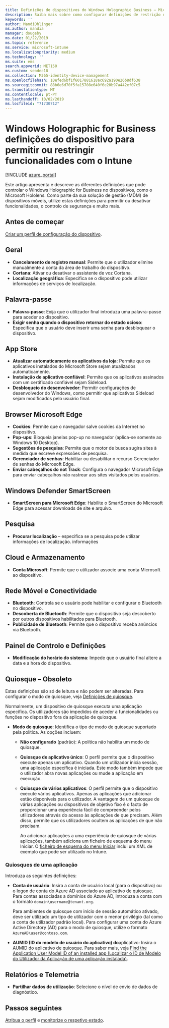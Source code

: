 ```yaml
---
title: Definições de dispositivos do Windows Holographic Business – Microsoft Intune – Azure | Documentos da Microsoft
description: Saiba mais sobre como configurar definições de restrição de dispositivos no Microsoft Intune para Windows Holographic for Business, incluindo anular a inscrição, geolocalização, palavras-passe, instalar aplicações a partir da App Store, cookies e pop-ups no Microsoft Edge, Windows Defender, pesquisa, cloud e armazenamento, conectividade bluetooth, hora do sistema e dados de utilização no Azure.
keywords: ''
author: MandiOhlinger
ms.author: mandia
manager: dougeby
ms.date: 01/22/2019
ms.topic: reference
ms.service: microsoft-intune
ms.localizationpriority: medium
ms.technology: ''
ms.suite: ems
search.appverid: MET150
ms.custom: seodec18
ms.collection: M365-identity-device-management
ms.openlocfilehash: 10efed6bf1f6017881618ac692a190e26b8df638
ms.sourcegitcommit: 88b6e6d70f5fa15708e640f6e20b97a442ef07c5
ms.translationtype: MT
ms.contentlocale: pt-PT
ms.lasthandoff: 10/02/2019
ms.locfileid: "71730712"
---
```

# <a name="windows-holographic-for-business-device-settings-to-allow-or-restrict-features-using-intune"></a>Windows Holographic for Business definições do dispositivo para permitir ou restringir funcionalidades com o Intune

[!INCLUDE [azure_portal](../includes/azure_portal.md)]

Este artigo apresenta e descreve as diferentes definições que pode controlar o Windows Holographic for Business no dispositivos, como o Microsoft Hololens. Como parte da sua solução de gestão (MDM) de dispositivos móveis, utilize estas definições para permitir ou desativar funcionalidades, o controlo de segurança e muito mais.

## <a name="before-you-begin"></a>Antes de começar

[Criar um perfil de configuração do dispositivo](device-restrictions-configure.md#create-the-profile).

## <a name="general"></a>Geral

- **Cancelamento de registro manual**: Permite que o utilizador elimine manualmente a conta da área de trabalho do dispositivo.
- **Cortana**: Ativar ou desativar o assistente de voz Cortana.
- **Localização geográfica**: Especifica se o dispositivo pode utilizar informações de serviços de localização.

## <a name="password"></a>Palavra-passe

- **Palavra-passe**: Exija que o utilizador final introduza uma palavra-passe para aceder ao dispositivo.
- **Exigir senha quando o dispositivo retornar do estado ocioso**: Especifica que o usuário deve inserir uma senha para desbloquear o dispositivo.

## <a name="app-store"></a>App Store

- **Atualizar automaticamente os aplicativos da loja**: Permite que os aplicativos instalados do Microsoft Store sejam atualizados automaticamente.
- **Instalação de aplicativo confiável**: Permite que os aplicativos assinados com um certificado confiável sejam Sideload.
- **Desbloqueio do desenvolvedor**: Permitir configurações de desenvolvedor do Windows, como permitir que aplicativos Sideload sejam modificados pelo usuário final.

## <a name="microsoft-edge-browser"></a>Browser Microsoft Edge

- **Cookies**: Permite que o navegador salve cookies da Internet no dispositivo.
- **Pop-ups**: Bloqueia janelas pop-up no navegador (aplica-se somente ao Windows 10 Desktop).
- **Sugestões de pesquisa**: Permite que o motor de busca sugira sites à medida que escreve expressões de pesquisa.
- **Gerenciador de senhas**: Habilitar ou desabilitar o recurso Gerenciador de senhas do Microsoft Edge.
- **Enviar cabeçalhos do not Track**: Configura o navegador Microsoft Edge para enviar cabeçalhos não rastrear aos sites visitados pelos usuários.

## <a name="windows-defender-smart-screen"></a>Windows Defender SmartScreen

- **SmartScreen para Microsoft Edge**: Habilite o SmartScreen do Microsoft Edge para acessar downloads de site e arquivo.

## <a name="search"></a>Pesquisa

- **Procurar localização** – especifica se a pesquisa pode utilizar informações de localização. informações

## <a name="cloud-and-storage"></a>Cloud e Armazenamento

- **Conta Microsoft**: Permite que o utilizador associe uma conta Microsoft ao dispositivo.

## <a name="cellular-and-connectivity"></a>Rede Móvel e Conectividade

- **Bluetooth**: Controla se o usuário pode habilitar e configurar o Bluetooth no dispositivo.
- **Descoberta de Bluetooth**: Permite que o dispositivo seja descoberto por outros dispositivos habilitados para Bluetooth.
- **Publicidade de Bluetooth**: Permite que o dispositivo receba anúncios via Bluetooth.

## <a name="control-panel-and-settings"></a>Painel de Controlo e Definições

- **Modificação do horário do sistema**: Impede que o usuário final altere a data e a hora do dispositivo.

## <a name="kiosk---obsolete"></a>Quiosque – Obsoleto

Estas definições são só de leitura e não podem ser alteradas. Para configurar o modo de quiosque, veja [Definições de quiosque](kiosk-settings-holographic.md).

Normalmente, um dispositivo de quiosque executa uma aplicação específica. Os utilizadores são impedidos de aceder a funcionalidades ou funções no dispositivo fora da aplicação de quiosque.

- **Modo de quiosque**: Identifica o tipo de modo de quiosque suportado pela política. As opções incluem:

  - **Não configurado** (padrão): A política não habilita um modo de quiosque. 
  - **Quiosque de aplicativo único**: O perfil permite que o dispositivo execute apenas um aplicativo. Quando um utilizador inicia sessão, uma aplicação específica é iniciada. Este modo também impede que o utilizador abra novas aplicações ou mude a aplicação em execução.
  - **Quiosque de vários aplicativos**: O perfil permite que o dispositivo execute vários aplicativos. Apenas as aplicações que adicionar estão disponíveis para o utilizador. A vantagem de um quiosque de várias aplicações ou dispositivos de objetivo fixo é o facto de proporcionar uma experiência fácil de compreender pelos utilizadores através do acesso às aplicações de que precisam. Além disso, permite que os utilizadores ocultem as aplicações de que não precisam. 
  
    Ao adicionar aplicações a uma experiência de quiosque de várias aplicações, também adiciona um ficheiro de esquema do menu Iniciar. O [ficheiro de esquema do menu Iniciar](/hololens/hololens-kiosk#start-layout-file-for-mdm-intune-and-others) inclui um XML de exemplo que pode ser utilizado no Intune. 

### <a name="single-app-kiosks"></a>Quiosques de uma aplicação

Introduza as seguintes definições:

- **Conta de usuário**: Insira a conta de usuário local (para o dispositivo) ou o logon de conta do Azure AD associado ao aplicativo de quiosque. Para contas associadas a domínios do Azure AD, introduza a conta com o formato `domain\username@tenant.org`. 

    Para ambientes de quiosque com início de sessão automático ativado, deve ser utilizado um tipo de utilizador com o menor privilégio (tal como a conta de utilizador padrão local). Para configurar uma conta do Azure Active Directory (AD) para o modo de quiosque, utilize o formato `AzureAD\user@contoso.com`.

- **AUMID (ID do modelo de usuário do aplicativo) do**aplicativo: Insira o AUMID do aplicativo de quiosque. Para saber mais, veja [Find the Application User Model ID of an installed app (Localizar o ID de Modelo do Utilizador da Aplicação de uma aplicação instalada)](https://docs.microsoft.com/windows-hardware/customize/enterprise/find-the-application-user-model-id-of-an-installed-app).

## <a name="reporting-and-telemetry"></a>Relatórios e Telemetria

- **Partilhar dados de utilização**: Selecione o nível de envio de dados de diagnóstico.

## <a name="next-steps"></a>Passos seguintes

[Atribua o perfil](device-profile-assign.md) e [monitorize o respetivo estado](device-profile-monitor.md).

